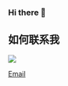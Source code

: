 ### Hi there 👋

<!--
**jianjustin/jianjustin** is a ✨ _special_ ✨ repository because its `README.md` (this file) appears on your GitHub profile.

Here are some ideas to get you started:

- 🔭 I’m currently working on ...
- 🌱 I’m currently learning ...
- 👯 I’m looking to collaborate on ...
- 🤔 I’m looking for help with ...
- 💬 Ask me about ...
- 📫 How to reach me: ...
- 😄 Pronouns: ...
- ⚡ Fun fact: ...
-->


## 如何联系我

[![](https://img.shields.io/badge/QQ-717266257-blue)]()

[Email](https://img.shields.io/badge/Email-jerry.jian.chen%40outlook.com-lightgrey)
